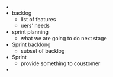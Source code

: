 -
- backlog
	- list of features
	- uers' needs
- sprint planning
	- what we are going to do next stage
- Sprint backlong
	- subset of backlog
- Sprint
	- provide something to coustomer
-
